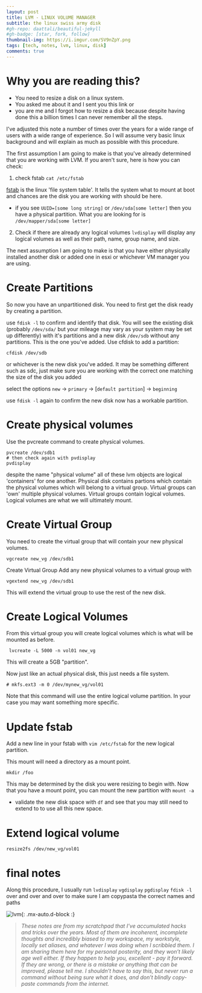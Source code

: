 ```yaml
---
layout: post
title: LVM - LINUX VOLUME MANAGER 
subtitle: the linux swiss army disk
#gh-repo: daattali/beautiful-jekyll
#gh-badge: [star, fork, follow]
thumbnail-img: https://i.imgur.com/SV9nZpY.png
tags: [tech, notes, lvm, linux, disk]
comments: true
--- 
```

# Why you are reading this?

 - You need to resize a disk on a linux system. 
 - You asked me about it and I sent you this link 
 or 
 - you are me and I forgot how to resize a disk because despite having done this a billion times I can never remember all the steps. 
 
I've adjusted this note a number of times over the years for a wide range of users with a wide range of experience. So I will assume very basic linux background and will explain as much as possible with this procedure.

The first assumption I am going to make is that you've already determined that you are working with LVM. If you aren't sure, here is how you can check:

1. check fstab
 ` cat /etc/fstab `

 [fstab](https://www.redhat.com/sysadmin/etc-fstab) is the linux 'file system table'. It tells the system what to mount at boot and chances are the disk you are working with should be here. 

- if you see `UUID=[some long string]` or `/dev/sda[some letter]` then you have a physical partition. What you are looking for is `/dev/mapper/sda[some letter]`


2. Check if there are already any logical volumes
`lvdisplay` will display any logical volumes as well as their path, name, group name, and size.

The next assumption I am going to make is that you have either physically installed another disk or added one in esxi or whichever VM manager you are using.

# Create Partitions

So now you have an unpartitioned disk. You need to first get the disk ready by creating a partition. 

use `fdisk -l` to confirm and identify that disk. You will see the existing disk (probably `/dev/sda/` but your mileage may vary as your system may be set up differently) with it's partitions and a new disk `/dev/sdb` without any partitions. This is the one you've added. Use cfdisk to add a partition:

```
cfdisk /dev/sdb 
```
or whichever is the new disk you've added. It may be something different such as sdc, just make sure you are working with the correct one matching the size of the disk you added

select the options `new` -> `primary` -> [`default partition`] -> `beginning`

use `fdisk -l` again to confirm the new disk now has a workable partition. 

# Create physical volumes

Use the pvcreate command to create physical volumes.

```
pvcreate /dev/sdb1
# then check again with pvdisplay
pvdisplay 
```
despite the name "physical volume" all of these lvm objects are logical 'containers' for one another. 
Physical disk contains partions which contain the physical volumes which will belong to a virtual group. Virtual groups can 'own' multiple physical volumes. Virtual groups contain logical volumes. Logical volumes are what we will ultimately mount. 

# Create Virtual Group
You need to create the virtual group that will contain your new physical volumes.
```
vgcreate new_vg /dev/sdb1
```

Create Virtual Group
Add any new physical volumes to a virtual group with
``` 
vgextend new_vg /dev/sdb1 
```
This will extend the virtual group to use the rest of the new disk.

# Create Logical Volumes
From this virtual group you will create logical volumes which is what will be mounted as before.

```
 lvcreate -L 5000 -n vol01 new_vg
```
This will create a 5GB "partition".

Now just like an actual physical disk, this just needs a file system. 
```
# mkfs.ext3 -m 0 /dev/mynew_vg/vol01
```
Note that this command will use the entire logical volume partition. In your case you may want something more specific. 

# Update fstab
Add a new line in your fstab with `vim /etc/fstab` for the new logical partition.

This mount will need a directory as a mount point. 

```
mkdir /foo
```
This may be determined by the disk you were resizing to begin with. 
Now that you have a mount point, you can mount the new partition with `mount -a`
- validate the new disk space with `df` and see that you may still need to extend to to use all this new space.

# Extend logical volume

`resize2fs /dev/new_vg/vol01`

# final notes
Along this procedure, I usually run `lvdisplay` `vgdisplay` `pgdisplay` `fdisk -l` over and over and over to make sure I am copypasta the correct names and paths

![lvm](https://i.imgur.com/SV9nZpY.png){: .mx-auto.d-block :}

 

> _These notes are from my scratchpad that I’ve accumulated hacks and tricks over the years. Most of them are incoherent, incomplete thoughts and incredibly biased to my workspace, my workstyle, locally set aliases, and whatever I was doing when I scribbled them. I am sharing them here for my personal posterity, and they won’t likely age well either. If they happen to help you, excellent - pay it forward. If they are wrong, or there is a mistake or anything that can be improved, please tell me. I shouldn’t have to say this, but never run a command without being sure what it does, and don’t blindly copy-paste commands from the internet._
